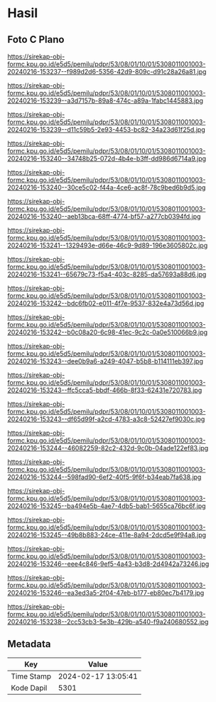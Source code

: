 # Hasil

## Foto C Plano

https://sirekap-obj-formc.kpu.go.id/e5d5/pemilu/pdpr/53/08/01/10/01/5308011001003-20240216-153237--f989d2d6-5356-42d9-809c-d91c28a26a81.jpg

https://sirekap-obj-formc.kpu.go.id/e5d5/pemilu/pdpr/53/08/01/10/01/5308011001003-20240216-153239--a3d7157b-89a8-474c-a89a-1fabc1445883.jpg

https://sirekap-obj-formc.kpu.go.id/e5d5/pemilu/pdpr/53/08/01/10/01/5308011001003-20240216-153239--d11c59b5-2e93-4453-bc82-34a23d61f25d.jpg

https://sirekap-obj-formc.kpu.go.id/e5d5/pemilu/pdpr/53/08/01/10/01/5308011001003-20240216-153240--34748b25-072d-4b4e-b3ff-dd986d6714a9.jpg

https://sirekap-obj-formc.kpu.go.id/e5d5/pemilu/pdpr/53/08/01/10/01/5308011001003-20240216-153240--30ce5c02-f44a-4ce6-ac8f-78c9bed6b9d5.jpg

https://sirekap-obj-formc.kpu.go.id/e5d5/pemilu/pdpr/53/08/01/10/01/5308011001003-20240216-153240--aeb13bca-68ff-4774-bf57-a277cb0394fd.jpg

https://sirekap-obj-formc.kpu.go.id/e5d5/pemilu/pdpr/53/08/01/10/01/5308011001003-20240216-153241--1329493e-d66e-46c9-9d89-196e3605802c.jpg

https://sirekap-obj-formc.kpu.go.id/e5d5/pemilu/pdpr/53/08/01/10/01/5308011001003-20240216-153241--65679c73-f5a4-403c-8285-da57693a88d6.jpg

https://sirekap-obj-formc.kpu.go.id/e5d5/pemilu/pdpr/53/08/01/10/01/5308011001003-20240216-153242--bdc6fb02-e011-4f7e-9537-832e4a73d56d.jpg

https://sirekap-obj-formc.kpu.go.id/e5d5/pemilu/pdpr/53/08/01/10/01/5308011001003-20240216-153242--b0c08a20-6c98-41ec-9c2c-0a0e510066b9.jpg

https://sirekap-obj-formc.kpu.go.id/e5d5/pemilu/pdpr/53/08/01/10/01/5308011001003-20240216-153243--dee0b9a6-a249-4047-b5b8-b114111eb397.jpg

https://sirekap-obj-formc.kpu.go.id/e5d5/pemilu/pdpr/53/08/01/10/01/5308011001003-20240216-153243--ffc5cca5-bbdf-466b-8f33-62431e720783.jpg

https://sirekap-obj-formc.kpu.go.id/e5d5/pemilu/pdpr/53/08/01/10/01/5308011001003-20240216-153243--df65d99f-a2cd-4783-a3c8-52427ef9030c.jpg

https://sirekap-obj-formc.kpu.go.id/e5d5/pemilu/pdpr/53/08/01/10/01/5308011001003-20240216-153244--46082259-82c2-432d-9c0b-04ade122ef83.jpg

https://sirekap-obj-formc.kpu.go.id/e5d5/pemilu/pdpr/53/08/01/10/01/5308011001003-20240216-153244--598fad90-6ef2-40f5-9f6f-b34eab7fa638.jpg

https://sirekap-obj-formc.kpu.go.id/e5d5/pemilu/pdpr/53/08/01/10/01/5308011001003-20240216-153245--ba494e5b-4ae7-4db5-bab1-5655ca76bc6f.jpg

https://sirekap-obj-formc.kpu.go.id/e5d5/pemilu/pdpr/53/08/01/10/01/5308011001003-20240216-153245--49b8b883-24ce-411e-8a94-2dcd5e9f94a8.jpg

https://sirekap-obj-formc.kpu.go.id/e5d5/pemilu/pdpr/53/08/01/10/01/5308011001003-20240216-153246--eee4c846-9ef5-4a43-b3d8-2d4942a73246.jpg

https://sirekap-obj-formc.kpu.go.id/e5d5/pemilu/pdpr/53/08/01/10/01/5308011001003-20240216-153246--ea3ed3a5-2f04-47eb-b177-eb80ec7b4179.jpg

https://sirekap-obj-formc.kpu.go.id/e5d5/pemilu/pdpr/53/08/01/10/01/5308011001003-20240216-153238--2cc53cb3-5e3b-429b-a540-f9a240680552.jpg


## Metadata

| Key        | Value               |
| ---------- | ------------------- |
| Time Stamp | 2024-02-17 13:05:41 |
| Kode Dapil | 5301                |



